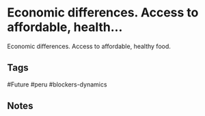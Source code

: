 # Economic differences. Access to affordable, health...

Economic differences. Access to affordable, healthy food.

## Tags
#Future #peru #blockers-dynamics

## Notes
<!-- Add your notes here -->
